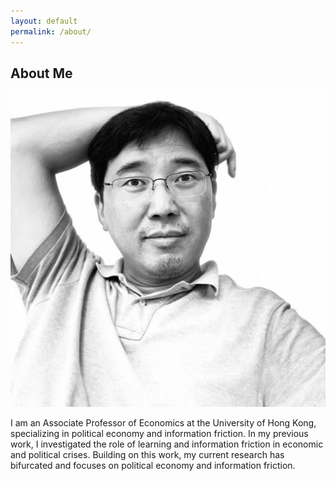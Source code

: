 ```yaml
---
layout: default
permalink: /about/
---
```


## About Me

<img class="profile-picture" src="/image/hengchen.jpeg">

I am an Associate Professor of Economics at the University of Hong Kong, specializing in political economy and information friction. In my previous work, I investigated the role of learning and information friction in economic and political crises. Building on this work, my current research has bifurcated and focuses on political economy and information friction.

